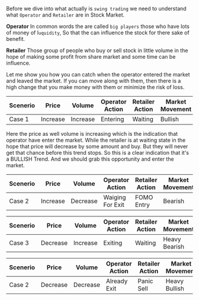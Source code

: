 Before we dive into what actually is `swing trading` we need to understand what `Operator` and `Retailer` are in Stock Market. 

**Operator**
In common words the are called `big players` those who have lots of money of l`uquidity`, So that the can influence the stock  for there sake of benefit.

**Retailer**
Those group of people who buy or sell stock in little volume in the hope of making some profit from share market and some time can be influence.

Let me show you how you can catch when the operator entered the market and leaved the market. If you can move along with them, then there is a high change that you 
make money with them or minimize the risk of loss.

|Scenerio|Price|Volume|Operator Action|Retailer Action|Market Movement|
|--|--|--|--|--|--|
|Case 1| Increase | Increase| Entering| Waiting| Bullish |

Here the price as well volume is increasing which is the indication that operator have enter the market. While the retailer is at waiting state in the 
hope that price will decrease by some amount and buy. But they will never get that chance before this trend stops. So this is a clear indication that it's a 
BULLISH Trend.  And we should grab this opportunity and enter the market. 



|Scenerio|Price|Volume|Operator Action|Retailer Action|Market Movement|
|--|--|--|--|--|--|
|Case 2| Increase | Decrease| Waiging For Exit| FOMO Entry| Bearish |

|Scenerio|Price|Volume|Operator Action|Retailer Action|Market Movement|
|--|--|--|--|--|--|
|Case 3| Decrease | Increase| Exiting| Waiting| Heavy Bearish |

|Scenerio|Price|Volume|Operator Action|Retailer Action|Market Movement|
|--|--|--|--|--|--|
|Case 2| Decrease | Decrease| Already Exit| Panic Sell| Heavy Bullish |
